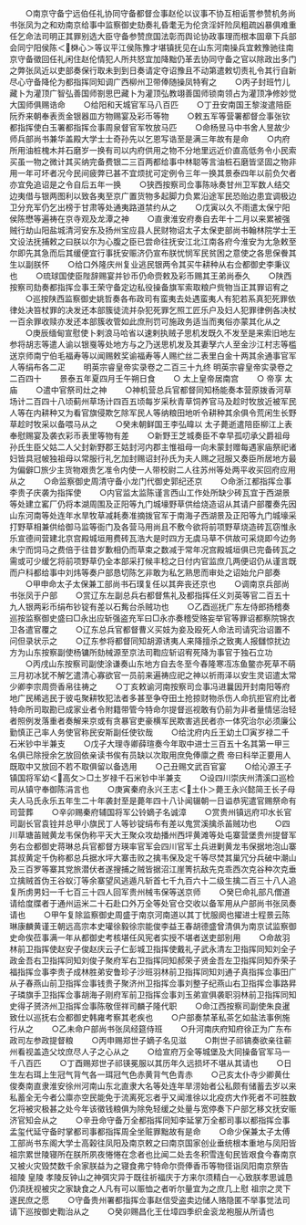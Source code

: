 <!-- { "loadSidebar": true } -->
　　○南京守备宁远伯任礼协同守备都督佥事赵伦以议事不协互相诟詈参赞机务尚书张凤为之和劝南京给事中监察御史劾奏礼昏耄无为伦贪淫奸险凤粗疏凶暴俱难重任乞命法司明正其罪别选大臣守备参赞庶国法彰而舆论协政事理而根本固章下兵部会同宁阳侯陈＜棥心＞等议平江侯陈豫才堪镇抚见在山东河南操兵宜敕豫驰往南京守备徵回任礼闲住赵伦情犯人所共怒宜加降黜仍革去协同守备之官以除政出多门之弊张凤近以吏部奏保行取未到到日奏请定夺诏豫且不动第遣敕切责礼令其行自新尽心守备降伦为都指挥同知调广西柳州卫带俸随操凤特宥之
　　○丙子封班竹儿藏卜为灌顶广智弘善国师劄思巴藏卜为灌顶弘教翊善国师锁南领占为灌顶净修妙觉大国师俱赐诰命
　　○给阳和天城官军马八百匹
　　○丁丑安南国王黎浚遣陪臣阮乔来朝奉表贡金银器皿方物赐宴及彩币等物
　　○敕五军等营署都督佥事张钦都指挥使白玉署都指挥佥事周泉督官军牧放马匹
　　○命杨昱马中书舍人昱故少师兵部尚书兼华盖殿大学士士奇孙先以乞恩写诰至是满三年故有是命
　　○内府所用油桩槐木并石磨岁一换有司以内府供用之物不分地里远近价直高低务令小民索买虽一物之微计其买纳完备费银二三百两都给事中林聪等言油桩石磨皆坚固之物非用一年可坏者况今民间疲弊已甚不宜烦扰可定例令三年一换其景泰四年以前负欠者亦宜免追诏是之令自后五年一换
　　○狭西按察司佥事陈咏奏甘州卫军数人结交边夷借与银两图利以致各夷至京广置货物多起脚力负累沿途军民恐贻边患宜调极边卫分充军仍乞出榜于甘肃等处通夷路道禁约从之
　　○戊寅以久不雨遣太保宁阳侯陈懋等遍祷在京寺观及龙潭之神
　　○直隶淮安府奏自去年十二月以来累被强贼行劫山阳盐城清河安东及扬州宝应县人民财物诏太子太保吏部尚书翰林院学士王文设法抚捕敕之曰朕以尔为心腹之臣已尝命往抚安江北江南各府今淮安为尢急敕至尔即先其急而后其缓便宜行事抚安赈济仍宣布朕忧悯军民贫困之意使之各思保餋其生以副朕怀
　　○给口外隆庆州复业逃民银两令其买牛耕种从右佥都御史李秉议也
　　○琉球国使臣陛辞赐宴并钞币仍命赍敕及彩币赐其王弟尚泰久
　　○陕西按察司劾奏都指挥佥事王荣守备定边私役操备旗军索取粮户赀物当正其罪诏宥之
　　○巡按陕西监察御史姚哲奏各布政司有蛮夷去处遇蛮夷人有犯若系真犯死罪依律处决笞杖罪的决发还本部簇徒流并杂犯死罪乞照工匠乐户及妇人犯罪律例各决杖一百余罪收赎亦发还本部簇收管如此庶刑罚可施政务适当而夷俗亦蒙其化从之
　　○庚辰缅甸宣慰使卜剌浪马哈省以速剌执贼子思机发既久不发至是来索旧地左参将胡志等遣人谕以银戛等处地方与之乃送思机发及其妻孥六人至金沙江村志等槛送京师南宁伯毛福寿等以闻赐敕奖谕福寿等人赐纻丝二表里白金十两其余通事官军人等绢布各二疋
　　明英宗睿皇帝实录卷之二百三十九终
明英宗睿皇帝实录卷之二百四十
　　景泰五年夏四月壬午朔日食
　　○  太上皇帝居南宫
　　○  帝享  太庙
　　○遣中官祭司灶之神
　　○神机营总兵官都督同知杨能奏本营原拨香河草场计二百四十八顷蓟州草场计四百五顷每岁采秋青草饲养官马及趁时牧放近被军民人等在内耕种又为看官旗侵欺乞除军民人等纳粮田地听令耕种其余俱令荒闲生长野草趁时牧采以备喂马从之
　　○癸未朝鲜国王李弘暐以  太子薨逝遣陪臣柳江上表奉慰赐宴及袭衣彩币表里等物有差
　　○新野王芝城奏臣不幸早孤叨承父爵祖母孙氏生臣父姑二人父封新野郡王姑封河内郡主惟祖母一向未蒙封赠每遇家庙祭祀诸妇皆具冠帔独祖母以常服行礼乞加封赐诏封孙氏为夫人赐之冠服又奏臣所居地方最为偏僻□旅少主货物艰贵乞准令内使一人带校尉二人往苏州等处两平收买回府应用从之
　　○命监察御史周清守备小龙门代御史郭纪还京
　　○命浙江都指挥佥事李贵子庆袭为指挥使
　　○内官监太监陈谨言西山工作处所缺少砖瓦宜于西湖景等处建立窰厂仍将本湖周围及正阳等九门城壕野草供给烧造诏从其请户部覆奏先因山东河南等处连年水旱牧草减耗奏准摘拨官军于南海子西湖景及正阳等九门城壕采打野草相兼供给御马监等衙门及各营马用尚且不敷今欲将前项野草烧造砖瓦窃惟永乐宣德间营建北京宫殿城垣用费砖瓦浩大是时四方无虞马草不供故可采烧即今边务未宁而饲马之费倍于往昔岁歉相仍而草束之数减于常年况宫殿城垣俱已完备砖瓦之需或可少缓乞将前项野草仍全本部采打候丰稔之日付内官监庶几两便诏仍从谨言既而户科都给事中刘炜等奏户部恳切陈乞非敢为私乞熟思而审处之诏始允户部奏
　　○甲申命太子太保兼工部尚书石璞复任以其奔丧还京也
　　○调南京兵部尚书张凤于户部
　　○赏辽东左副总兵右都督焦礼及都指挥任义刘英等官二百五十九人银两彩币绢布钞锭有差以石觜台杀贼功也
　　○乙酉巡抚广东左侍郎扬稽奏巡按监察御史盛曰□永出应斩强盗充军曰□永亦奏稽受赂妄举官等罪诏都察院锦衣卫各遣官覆之
　　○辽东总兵官都督曹义买妓为妾及殴死人命法司请究治诏置不问但录状示之
　　○辽东参将都督同知胡源诱夷人来降擅杀之致夷人报讎惊扰边方为山东按察副使杨镛所劾械源至京法司鞫应斩诏宥死降为事官于独石立功
　　○丙戌山东按察司副使涂谦奏山东地方自去冬至今春隆寒冱冻鱼鳖亦死草不萌三月初冰犹不解乞遣清心寡欲官一员前来遍祷应祀之神以祈雨泽以安生灵诏遣太常少卿李宗周赍香帛往祷之
　　○丁亥敕谕河南按察司佥事冯进曩因开封南阳等府地广民稀逃民于彼屯聚耕牧犯法者多甚至争夺田土抢掠财物杀伤人命抗拒官府比者特命所司取勘已成家业者令附籍带管今特命尔提督巡视敢有仍前为非者量情惩治轻者照例发落重者奏解来京或有贪暴官吏豪横军民欺害逃民者亦一体究治尔必须廉公勤慎正己率人务使官称民安斯副任使钦哉
　　○给沈府内丘王幼土□寅岁禄二千石米钞中半兼支
　　○戊子大理寺卿薛瑄奏今年取中进士三百五十名其第一甲三名俱已除授余乞放回依亲读书俟有员缺以次取用庶免俸廪之费  帝曰科举正要用人既取中又放回不若不取俱留以备选用
　　○己丑赐文武百官宴
　　○给沁源王子镇国将军幼＜高攵＞□土岁禄千石米钞中半兼支
　　○设四川崇庆州清溪口巡检司从镇守奉御陈涓言也
　　○庚寅秦府永兴王志＜土仆＞薨王永兴懿简王长子母夫人马氏永乐五年生二十年袭封至是薨年四十八讣闻辍朝一日谥恭宪遣官赐祭命有司营葬
　　○辛卯赐秦府辅国将军公铃嫡子名诚漳
　　○赏贵州镇远府卭水长官司副长官袁铨并总甲小旗民丁人等钞锭绢布有差以鬼赏溪擒杀苖贼功也
　　○四川草塘苖贼黄龙韦保伪称平天大王聚众攻劫播州西坪黄滩等处屯寨营堡贵州提督军务右佥都御史蒋琳总兵官都督方瑛率官军会四川官军土兵进剿黄龙韦保据地泡山寨其叔黄定千伪称都总兵据水坪大寨击败之擒韦保及定千等尽焚其巢冗分兵破中潮山及三百罗等寨其党旅潜伏者遂搜捕之贼皆据沼江崖箐抗敌先克乖西次克谷种次克垂立擒贼首伪王谷蚁汀等余寨望风逃遁凡斩首七千九百六十二级生擒二百三十八人追复所虏男妇一千七百三十四人回军贵州械韦保等送京师
　　○癸巳命礼部凡僧道请给度牒者于通州运米二十石赴口外万全等处官仓交收以备军用从户部尚书张凤奏请也
　　○甲午复除监察御史周盛于南京河南道以其丁忧服阕也擢进士程景云陈琳康麟黄谨王朝远高宗本史瓘徐毅徐宗能俊李益王春胡德盛曾清俱为南京试监察御史命俟莅事满一年从都御史考核堪任风宪者实授不堪者送吏部别用
　　○命故羽林前卫指挥使赵安子俊赵庆云子仁彭城卫指挥使戴礼子武永清左卫指挥同知刘全子政金吾右卫指挥同知刘俊子聚府军右卫指挥同知郝荣子贤金吾左卫指挥同知乔荣子福指挥佥事李贵子成林胜弟安鲁珍子沙班羽林前卫指挥同知刘通子真指挥佥事田广从子春燕山前卫指挥佥事钱贵子聚济州卫指挥佥事刘整子纪燕山右卫指挥佥事路昇子璘旗手卫指挥佥事胡海子刚府军前卫指挥佥事刘玉弟宣俱袭职羽林前卫指挥同知史得子赟济州卫指挥佥事陈敬侄祥司麟子隆代职
　　○命江西按察司副使朱良暹致仕以巡抚右佥都御史韩雍考察其老疾也
　　○户部奏禁革私茶乞如盐法事例施行从之
　　○乙未命户部尚书张凤经筵侍班
　　○升河南庆府知府徐正为广东布政司左参政提督粮
　　○丙申赐郑世子嫡子名见滋
　　○荆世子祁镐奏欲亲往蕲州看视盖造父坟庶尽人子之心从之
　　○给宣府万全等城堡及大同操备官军马一千八百匹
　　○丁酉赐郑世子祁锳冕服以其历年久远损坏不堪从其请也
　　○日生左右珥上生冠气背气各一珥冠气色赤黄背气色青赤
　　○己亥太仆寺少卿黄仕俊奏南直隶淮安徐州河南山东北直隶大名等处连年旱涝始者公私颇有储蓄去岁以来私蓄全无今者公廪亦空民能免于流离死忘者乎又闻淮徐以北疫疠大作死者不可胜数乞将被灾极甚之处今年该徵钱粮俱为除免轻缓之处量与宽停奏下户部乞移文抚安赈济官知会从之
　　○辛丑命守备万全都指挥同知李延掌万全都司事以都指挥佥事孟玺代延守备时掌都司事都指挥周全坐赃罪黜故有是命
　　○命少保兼太子太傅工部尚书东阁大学士高榖往凤阳及南京敕之曰南京国家创业垂统根本重地与凤阳皆  祖宗累世陵寝所在朕所夙夜惓惓在念者也比闻二处去冬积雪连旬民皆艰食今春南京又被火灾毁焚数千余家朕益为之寝食弗宁特命尔赍俸香币等物径诣凤阳南京祭告  祖陵  皇陵  孝陵反钟山之神弭灾异于既往祈福庆于方来尔须精白一心致朕孝思诚恳仍湏抚视被灾之家缺食之人凡有可以赈恤之者听尔量宜为之庶几上慰  祖宗之灵下遂民庶之愿
　　○守备贵州署都指挥佥事赵信受盗卖边储人赂隐匿不举事觉法司请下巡按御史鞫治从之
　　○癸卯赐昌化王仕墇四季织金衮龙袍服从所请也
